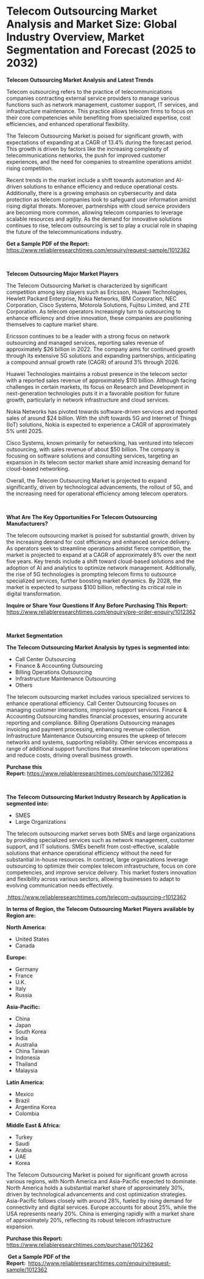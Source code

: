 <p><h1>Telecom Outsourcing Market Analysis and Market Size: Global Industry Overview, Market Segmentation and Forecast (2025 to 2032)</h1></p><p><strong>Telecom Outsourcing Market Analysis and Latest Trends</strong></p>
<p><p>Telecom outsourcing refers to the practice of telecommunications companies contracting external service providers to manage various functions such as network management, customer support, IT services, and infrastructure maintenance. This practice allows telecom firms to focus on their core competencies while benefiting from specialized expertise, cost efficiencies, and enhanced operational flexibility.</p><p>The Telecom Outsourcing Market is poised for significant growth, with expectations of expanding at a CAGR of 13.4% during the forecast period. This growth is driven by factors like the increasing complexity of telecommunications networks, the push for improved customer experiences, and the need for companies to streamline operations amidst rising competition. </p><p>Recent trends in the market include a shift towards automation and AI-driven solutions to enhance efficiency and reduce operational costs. Additionally, there is a growing emphasis on cybersecurity and data protection as telecom companies look to safeguard user information amidst rising digital threats. Moreover, partnerships with cloud service providers are becoming more common, allowing telecom companies to leverage scalable resources and agility. As the demand for innovative solutions continues to rise, telecom outsourcing is set to play a crucial role in shaping the future of the telecommunications industry.</p></p>
<p><strong>Get a Sample PDF of the Report:&nbsp;</strong> <a href="https://www.reliableresearchtimes.com/enquiry/request-sample/1012362?utm_campaign=3273&utm_medium=2&utm_source=Github&utm_content=ia&utm_term=17042025&utm_id=telecom-outsourcing">https://www.reliableresearchtimes.com/enquiry/request-sample/1012362</a></p>
<p>&nbsp;</p>
<p><strong>Telecom Outsourcing Major Market Players</strong></p>
<p><p>The Telecom Outsourcing Market is characterized by significant competition among key players such as Ericsson, Huawei Technologies, Hewlett Packard Enterprise, Nokia Networks, IBM Corporation, NEC Corporation, Cisco Systems, Motorola Solutions, Fujitsu Limited, and ZTE Corporation. As telecom operators increasingly turn to outsourcing to enhance efficiency and drive innovation, these companies are positioning themselves to capture market share.</p><p>Ericsson continues to be a leader with a strong focus on network outsourcing and managed services, reporting sales revenue of approximately $26 billion in 2022. The company aims for continued growth through its extensive 5G solutions and expanding partnerships, anticipating a compound annual growth rate (CAGR) of around 3% through 2026.</p><p>Huawei Technologies maintains a robust presence in the telecom sector with a reported sales revenue of approximately $110 billion. Although facing challenges in certain markets, its focus on Research and Development in next-generation technologies puts it in a favorable position for future growth, particularly in network infrastructure and cloud services.</p><p>Nokia Networks has pivoted towards software-driven services and reported sales of around $24 billion. With the shift towards 5G and Internet of Things (IoT) solutions, Nokia is expected to experience a CAGR of approximately 5% until 2025.</p><p>Cisco Systems, known primarily for networking, has ventured into telecom outsourcing, with sales revenue of about $50 billion. The company is focusing on software solutions and consulting services, targeting an expansion in its telecom sector market share amid increasing demand for cloud-based networking.</p><p>Overall, the Telecom Outsourcing Market is projected to expand significantly, driven by technological advancements, the rollout of 5G, and the increasing need for operational efficiency among telecom operators.</p></p>
<p>&nbsp;</p>
<p><strong>What Are The Key Opportunities For Telecom Outsourcing Manufacturers?</strong></p>
<p><p>The telecom outsourcing market is poised for substantial growth, driven by the increasing demand for cost efficiency and enhanced service delivery. As operators seek to streamline operations amidst fierce competition, the market is projected to expand at a CAGR of approximately 8% over the next five years. Key trends include a shift toward cloud-based solutions and the adoption of AI and analytics to optimize network management. Additionally, the rise of 5G technologies is prompting telecom firms to outsource specialized services, further boosting market dynamics. By 2028, the market is expected to surpass $100 billion, reflecting its critical role in digital transformation.</p></p>
<p><strong>Inquire or Share Your Questions If Any Before Purchasing This Report:</strong> <a href="https://www.reliableresearchtimes.com/enquiry/pre-order-enquiry/1012362?utm_campaign=3273&utm_medium=2&utm_source=Github&utm_content=ia&utm_term=17042025&utm_id=telecom-outsourcing">https://www.reliableresearchtimes.com/enquiry/pre-order-enquiry/1012362</a></p>
<p>&nbsp;</p>
<p><strong>Market Segmentation</strong></p>
<p><strong>The Telecom Outsourcing Market Analysis by types is segmented into:</strong></p>
<p><ul><li>Call Center Outsourcing</li><li>Finance & Accounting Outsourcing</li><li>Billing Operations Outsourcing</li><li>Infrastructure Maintenance Outsourcing</li><li>Others</li></ul></p>
<p><p>The telecom outsourcing market includes various specialized services to enhance operational efficiency. Call Center Outsourcing focuses on managing customer interactions, improving support services. Finance & Accounting Outsourcing handles financial processes, ensuring accurate reporting and compliance. Billing Operations Outsourcing manages invoicing and payment processing, enhancing revenue collection. Infrastructure Maintenance Outsourcing ensures the upkeep of telecom networks and systems, supporting reliability. Other services encompass a range of additional support functions that streamline telecom operations and reduce costs, driving overall business growth.</p></p>
<p><strong>Purchase this Report:&nbsp;</strong><a href="https://www.reliableresearchtimes.com/purchase/1012362?utm_campaign=3273&utm_medium=2&utm_source=Github&utm_content=ia&utm_term=17042025&utm_id=telecom-outsourcing">https://www.reliableresearchtimes.com/purchase/1012362</a></p>
<p>&nbsp;</p>
<p><strong>The Telecom Outsourcing Market Industry Research by Application is segmented into:</strong></p>
<p><ul><li>SMES</li><li>Large Organizations</li></ul></p>
<p><p>The telecom outsourcing market serves both SMEs and large organizations by providing specialized services such as network management, customer support, and IT solutions. SMEs benefit from cost-effective, scalable solutions that enhance operational efficiency without the need for substantial in-house resources. In contrast, large organizations leverage outsourcing to optimize their complex telecom infrastructure, focus on core competencies, and improve service delivery. This market fosters innovation and flexibility across various sectors, allowing businesses to adapt to evolving communication needs effectively.</p></p>
<p><a href="https://www.reliableresearchtimes.com/telecom-outsourcing-r1012362?utm_campaign=3273&utm_medium=2&utm_source=Github&utm_content=ia&utm_term=17042025&utm_id=telecom-outsourcing">&nbsp;https://www.reliableresearchtimes.com/telecom-outsourcing-r1012362</a></p>
<p><strong>In terms of Region, the Telecom Outsourcing Market Players available by Region are:</strong></p>
<p>
    <p> <strong> North America: </strong>
        <ul>
            <li>United States</li>
            <li>Canada</li>
        </ul>
        </p> 
    <p> <strong> Europe: </strong>
        <ul>
            <li>Germany</li>
            <li>France</li>
            <li>U.K.</li>
            <li>Italy</li>
            <li>Russia</li>
        </ul>
        </p> 
    <p> <strong> Asia-Pacific: </strong>
        <ul>
            <li>China</li>
            <li>Japan</li>
            <li>South Korea</li>
            <li>India</li>
            <li>Australia</li>
            <li>China Taiwan</li>
            <li>Indonesia</li>
            <li>Thailand</li>
            <li>Malaysia</li>
        </ul>
        </p> 
    <p> <strong> Latin America: </strong>
        <ul>
            <li>Mexico</li>
            <li>Brazil</li>
            <li>Argentina Korea</li>
            <li>Colombia</li>
        </ul>
        </p> 
    <p> <strong> Middle East & Africa: </strong>
        <ul>
            <li>Turkey</li>
            <li>Saudi</li>
            <li>Arabia</li>
            <li>UAE</li>
            <li>Korea</li>
        </ul>
    </p>
    </p>
<p><p>The Telecom Outsourcing Market is poised for significant growth across various regions, with North America and Asia-Pacific expected to dominate. North America holds a substantial market share of approximately 30%, driven by technological advancements and cost optimization strategies. Asia-Pacific follows closely with around 28%, fueled by rising demand for connectivity and digital services. Europe accounts for about 25%, while the USA represents nearly 20%. China is emerging rapidly with a market share of approximately 20%, reflecting its robust telecom infrastructure expansion.</p></p>
<p><strong>Purchase this Report: </strong><a href="https://www.reliableresearchtimes.com/purchase/1012362?utm_campaign=3273&utm_medium=2&utm_source=Github&utm_content=ia&utm_term=17042025&utm_id=telecom-outsourcing">https://www.reliableresearchtimes.com/purchase/1012362</a></p>
<p>&nbsp;<strong>Get a Sample PDF of the Report:&nbsp;&nbsp;</strong><a href="https://www.reliableresearchtimes.com/enquiry/request-sample/1012362?utm_campaign=3273&utm_medium=2&utm_source=Github&utm_content=ia&utm_term=17042025&utm_id=telecom-outsourcing">https://www.reliableresearchtimes.com/enquiry/request-sample/1012362</a></p>
<p><strong></strong></p>
<p><p></p><p></p><p></p></p>